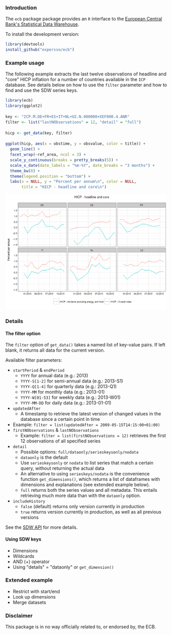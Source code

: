 ### Introduction

The `ecb` package package provides an `R` interface to the [European Central Bank's Statistical Data Warehouse](https://sdw.ecb.europa.eu/).

To install the development version:

``` r
library(devtools)
install_github("expersso/ecb")
```

### Example usage

The following example extracts the last twelve observations of headline and "core" HICP inflation for a number of countries available in the `ICP` database. See details below on how to use the `filter` parameter and how to find and use the SDW series keys.

``` r
library(ecb)
library(ggplot2)

key <- "ICP.M.DE+FR+ES+IT+NL+U2.N.000000+XEF000.4.ANR"
filter <- list("lastNObservations" = 12, "detail" = "full")

hicp <- get_data(key, filter)

ggplot(hicp, aes(x = obstime, y = obsvalue, color = title)) +
  geom_line() +
  facet_wrap(~ref_area, ncol = 3) +
  scale_y_continuous(breaks = pretty_breaks(5)) +
  scale_x_date(date_labels = "%m-%Y", date_breaks = "3 months") +
  theme_bw(8) +
  theme(legend.position = "bottom") +
  labs(x = NULL, y = "Percent per annum\n", color = NULL,
       title = "HICP - headline and core\n")
```

![](plot_example-1.png)

### Details

#### The filter option

The `filter` option of `get_data()` takes a named list of key-value pairs. If left blank, it returns all data for the current version.

Available filter parameters:

-   `startPeriod` & `endPeriod`
    -   `YYYY` for annual data (e.g.: 2013)
    -   `YYYY-S[1-2]` for semi-annual data (e.g.: 2013-S1)
    -   `YYYY-Q[1-4]` for quarterly data (e.g.: 2013-Q1)
    -   `YYYY-MM` for monthly data (e.g.: 2013-01)
    -   `YYYY-W[01-53]` for weekly data (e.g.: 2013-W01)
    -   `YYYY-MM-DD` for daily data (e.g.: 2013-01-01)
-   `updatedAfter`
    -   A timestamp to retrieve the latest version of changed values in the database since a certain point in time
-   Example: `filter = list(updatedAfter = 2009-05-15T14:15:00+01:00)`
-   `firstNObservations` & `lastNObservations`
    -   Example: `filter = list(firstNObservations = 12)` retrieves the first 12 observations of all specified series
-   `detail`
    -   Possible options: `full/dataonly/serieskeysonly/nodata`
    -   `dataonly` is the default
    -   Use `serieskeysonly` or `nodata` to list series that match a certain query, without returning the actual data
    -   An alternative to using `serieskeys/nodata` is the convenience function `get_dimensions()`, which returns a list of dataframes with dimensions and explanations (see extended example below).
    -   `full` returns both the series values and all metadata. This entails retrieving much more data than with the `dataonly` option.
-   `includeHistory`
    -   `false` (default) returns only version currently in production
    -   `true` returns version currently in production, as well as all previous versions

See the [SDW API](https://sdw-wsrest.ecb.europa.eu/) for more details.

#### Using SDW keys

-   Dimensions
-   Wildcards
-   AND (+) operator
-   Using "details" = "dataonly" or `get_dimension()`

### Extended example

-   Restrict with start/end
-   Look up dimensions
-   Merge datasets

### Disclaimer

This package is in no way officially related to, or endorsed by, the ECB.
